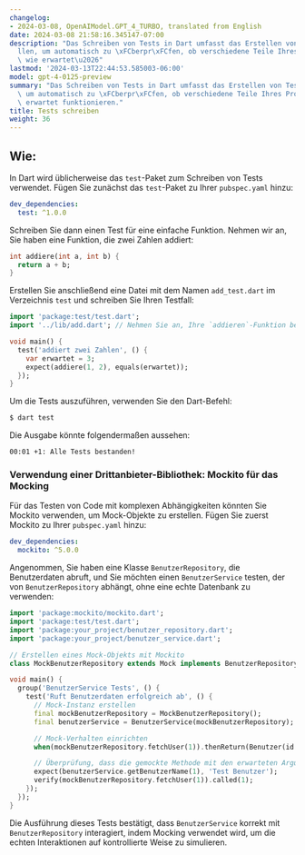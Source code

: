 ```yaml
---
changelog:
- 2024-03-08, OpenAIModel.GPT_4_TURBO, translated from English
date: 2024-03-08 21:58:16.345147-07:00
description: "Das Schreiben von Tests in Dart umfasst das Erstellen von Testf\xE4\
  llen, um automatisch zu \xFCberpr\xFCfen, ob verschiedene Teile Ihres Programms\
  \ wie erwartet\u2026"
lastmod: '2024-03-13T22:44:53.585003-06:00'
model: gpt-4-0125-preview
summary: "Das Schreiben von Tests in Dart umfasst das Erstellen von Testf\xE4llen,\
  \ um automatisch zu \xFCberpr\xFCfen, ob verschiedene Teile Ihres Programms wie\
  \ erwartet funktionieren."
title: Tests schreiben
weight: 36
---
```


## Wie:
In Dart wird üblicherweise das `test`-Paket zum Schreiben von Tests verwendet. Fügen Sie zunächst das `test`-Paket zu Ihrer `pubspec.yaml` hinzu:

```yaml
dev_dependencies:
  test: ^1.0.0
```

Schreiben Sie dann einen Test für eine einfache Funktion. Nehmen wir an, Sie haben eine Funktion, die zwei Zahlen addiert:

```dart
int addiere(int a, int b) {
  return a + b;
}
```

Erstellen Sie anschließend eine Datei mit dem Namen `add_test.dart` im Verzeichnis `test` und schreiben Sie Ihren Testfall:

```dart
import 'package:test/test.dart';
import '../lib/add.dart'; // Nehmen Sie an, Ihre `addieren`-Funktion befindet sich in lib/add.dart

void main() {
  test('addiert zwei Zahlen', () {
    var erwartet = 3;
    expect(addiere(1, 2), equals(erwartet));
  });
}
```

Um die Tests auszuführen, verwenden Sie den Dart-Befehl:

```bash
$ dart test
```

Die Ausgabe könnte folgendermaßen aussehen:

```
00:01 +1: Alle Tests bestanden!
```

### Verwendung einer Drittanbieter-Bibliothek: Mockito für das Mocking
Für das Testen von Code mit komplexen Abhängigkeiten könnten Sie Mockito verwenden, um Mock-Objekte zu erstellen. Fügen Sie zuerst Mockito zu Ihrer `pubspec.yaml` hinzu:

```yaml
dev_dependencies:
  mockito: ^5.0.0
```

Angenommen, Sie haben eine Klasse `BenutzerRepository`, die Benutzerdaten abruft, und Sie möchten einen `BenutzerService` testen, der von `BenutzerRepository` abhängt, ohne eine echte Datenbank zu verwenden:

```dart
import 'package:mockito/mockito.dart';
import 'package:test/test.dart';
import 'package:your_project/benutzer_repository.dart';
import 'package:your_project/benutzer_service.dart';

// Erstellen eines Mock-Objekts mit Mockito
class MockBenutzerRepository extends Mock implements BenutzerRepository {}

void main() {
  group('BenutzerService Tests', () {
    test('Ruft Benutzerdaten erfolgreich ab', () {
      // Mock-Instanz erstellen
      final mockBenutzerRepository = MockBenutzerRepository();
      final benutzerService = BenutzerService(mockBenutzerRepository);

      // Mock-Verhalten einrichten
      when(mockBenutzerRepository.fetchUser(1)).thenReturn(Benutzer(id: 1, name: 'Test Benutzer'));

      // Überprüfung, dass die gemockte Methode mit den erwarteten Argumenten aufgerufen wird
      expect(benutzerService.getBenutzerName(1), 'Test Benutzer');
      verify(mockBenutzerRepository.fetchUser(1)).called(1);
    });
  });
}
```

Die Ausführung dieses Tests bestätigt, dass `BenutzerService` korrekt mit `BenutzerRepository` interagiert, indem Mocking verwendet wird, um die echten Interaktionen auf kontrollierte Weise zu simulieren.
